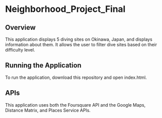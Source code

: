 # Neighborhood_Project_Final
## Overview
This application displays 5 diving sites on Okinawa, Japan, and 
displays information about them. It allows the user to filter dive
sites based on their difficulty level.
## Running the Application
To run the application, download this repository and open index.html.
## APIs
This application uses both the Foursquare API and the Google Maps, 
Distance Matrix, and Places Service APIs.
